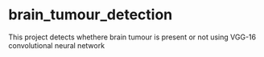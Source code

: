 # brain_tumour_detection
This project detects whethere brain tumour is present or not using VGG-16 convolutional neural network
